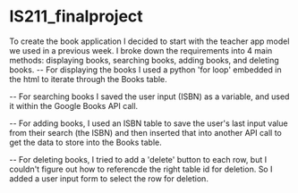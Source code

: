 # IS211_finalproject

To create the book application I decided to start with the teacher app model we used in a previous week.
I broke down the requirements into 4 main methods: displaying books, searching books, adding books, and deleting books.
-- For displaying the books I used a python 'for loop' embedded in the html to iterate through the Books table.

-- For searching books I saved the user input (ISBN) as a variable, and used it within the Google Books API call.

-- For adding books, I used an ISBN table to save the user's last input value from their search (the ISBN) and then
   inserted that into another API call to get the data to store into the Books table.
   
-- For deleting books, I tried to add a 'delete' button to each row, but I couldn't figure out how to referencde the 
   right table id for deletion. So I added a user input form to select the row for deletion.
